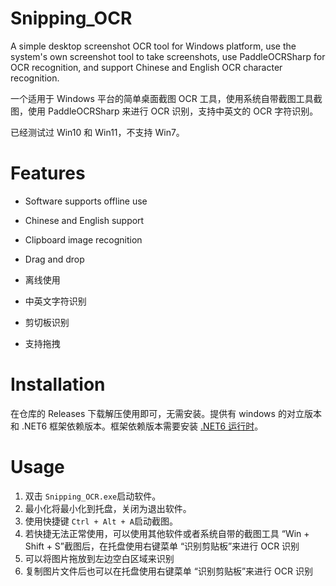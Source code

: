 ﻿# Snipping_OCR

A simple desktop screenshot OCR tool for Windows platform, use the system's own screenshot tool to take screenshots, use PaddleOCRSharp for OCR recognition, and support Chinese and English OCR character recognition.

一个适用于 Windows 平台的简单桌面截图 OCR 工具，使用系统自带截图工具截图，使用 PaddleOCRSharp 来进行 OCR 识别，支持中英文的 OCR 字符识别。

已经测试过 Win10 和 Win11，不支持 Win7。

# Features

- Software supports offline use
- Chinese and English support
- Clipboard image recognition
- Drag and drop


- 离线使用
- 中英文字符识别
- 剪切板识别
- 支持拖拽

# Installation

在仓库的 Releases 下载解压使用即可，无需安装。提供有 windows 的对立版本和 .NET6 框架依赖版本。框架依赖版本需要安装 [.NET6 运行时](https://dotnet.microsoft.com/zh-cn/download/dotnet/6.0)。

# Usage

1. 双击 `Snipping_OCR.exe`启动软件。
2. 最小化将最小化到托盘，关闭为退出软件。
3. 使用快捷键 `Ctrl + Alt + A`启动截图。
4. 若快捷无法正常使用，可以使用其他软件或者系统自带的截图工具 “Win + Shift + S”截图后，在托盘使用右键菜单 “识别剪贴板”来进行 OCR 识别
5. 可以将图片拖放到左边空白区域来识别
6. 复制图片文件后也可以在托盘使用右键菜单 “识别剪贴板”来进行 OCR 识别